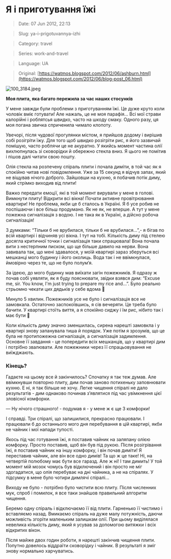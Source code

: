 # Я і приготування їжі

> Date: 07 Jun 2012, 22:13

> Slug: ya-i-prigotuvannya-izhi

> Category: travel

> Series: work-and-travel

> Language: UA

> Original: [https://watmos.blogspot.com/2012/06/ashburn.html](https://watmos.blogspot.com/2012/06/blog-post_06.html)

![100_3184.jpeg](https://res.craft.do/user/full/b5a256f3-51ff-c8e5-10fe-9343b6a0451d/doc/2F852768-28D6-44CE-9272-40964D59F615/8E891D88-7DA6-469B-A4E3-75E9392E7B32_2/S6K9PTIeYy7B5dICEr6B4HaM8aJjOwg75kBYqCVpyaoz/100_3184.jpeg)

**Моя плита, яка багато пережила за час наших стосунків**

У мене завжди були проблеми з приготуванням їжі. Це дуже круто коли чоловік вміє готувати! Але нажаль, це не моя парафія… Всі мої страви калорійні і роблятсья швидко, часто на шкоду смаку. Одного разу, ця моя погана звичка сприченила чимало клопоту.

Увечорі, після чудової прогулянки містом, я прийшов додому і вирішив собі розігріти їжу. Для того щоб швидко розігріти рис, я його зазвичай помішую, часто роблячи це не акуратно. У якийсь момент частина олії вихлюпнулась зі сковорідки й обережно стекла вниз. Я цього не помітив і пішов далі читати свою пошту.

Олія стекла на розпечену спіраль плити і почала диміти, в той час як я спокійно читав нові повідомлення. Уже за 15 секунд я відчув запах, який не віщував нічого доброго. Зайшовши на кухню, я побачив потік диму, який стрімко виходив від плити!

Важко передати емоції, які в той момент вирували у мене в голові. Вимкнути плиту! Відкрити всі вікна! Почати активне провітрювання квартири! Не проблема, якби це б сталось в Україні. Я б усе робив не поспішаючи і все більш продумано. Як не як, не вперше. А тут у мене пожежна сигналізація з водою. І не така як в Україні, а дійсно робоча сигналізація!

З думками: “Тільки б не врубилася, тільки б не врубилася…”,- я бігав по всій квартирі і відчиняв усі вікна. І тут на тобі. Кількість диму під стелею досягла критичної точки і сигналізація таки спрацювала! Вона почала вити з нестерпним писком, що ще більше давило на нерви. Вона завивала так, що мені здавалося, у моїй квартирі зараз зберуться всі мешканці мого будинку і його околиць. Вода так і не ввімкнулася, ймовірно через те, що не було полум’я.

За ідеєю, до мого будинку мав виїхати загін пожежників. Я одразу ж почав собі уявляти, як я буду пояснювати, звідки взявся дим: “Excuse me, sir. You know, I'm just trying to prepare my rice and...”. Було реально стрьомно чекати цих дядьків у себе вдома 🙂

Минуло 5 хвилин. Пожежників усе не було і сигналізація все не замовкала. Остаточно заспокоївшись, я сів вечеряти. Це треба було бачити. У квартирі стоїть виття, а я спокійно сиджу і їм рис, нібито так і має бути 🙂

Коли кількість диму значно зменшилась, сирена нарешті замовкла і у квартирі знову запанувала тиша й порядок. Уже потім я зрозумів, що це була не протипожежна сигналізація, а сигналізація задимлення. Основне її завдання - це попередити всіх мешканців, що у квартирі дим і потрібно звалювати. Але пожежники через її спрацьовування не виїжджають.

### Кінець?

Гадаєте на цьому все й закінчилось? Спочатку я так теж думав. Але ввімкнувши повторно плиту, дим почав заново потихеньку заповнювати кухню. Е ні, я так більше не хочу. Легке чищення спіралі не дало результатів - дим однаково починав з’являтися під час увімкнення цієї зловісної комфорки.

— Ну нічого страшного! - подумав я - у мене ж є ще 3 комфорки!

І справді. Три спіралі, що залишилися, прекрасно працювали. І працювали б до останнього мого дня перебування в цій квартирі, якби не чайник і мої напади тупості.

Якось під час готування їжі, я поставив чайник на заляпану олією комфорку. Просто поставив, щоб він був під рукою. Після розігрівання їжі, я поставив чайник на іншу комфорку, і він почав диміти! Я переставив чайник, але він все одно димів! Та що ж це таке! Ні, на четвертій полюбому має бути все гаразд. Але ж ні! І там димить! У той момент мій мозок чомусь був відключений і він просто не міг здогадатися, що олія перебуває на дні чайника, а не на спіралях. У підсумку в мене було чотири димлячі спіралі...

Виходу не було - потрібно було чистити всю плиту. Після численних мук, спроб і помилок, я все таки знайшов правильний алгоритм чищення.

Беремо одну спіраль і відключаємо її від плити. Гарненько її чистимо і вставляємо назад. Вмикаємо спіраль на дуже малу потужність, даючи можливість згоріти маленьким залишкам олії. При цьому виділялася невелика кількість диму, який я усував за допомогою витяжки і всіх відкритих вікон.

Після майже двох годин роботи, я нарешті закінчив чищення плити. Попутно довелось віддраїти сковорідку і чайник. В результаті я зміг знову нормально харчуватись.

